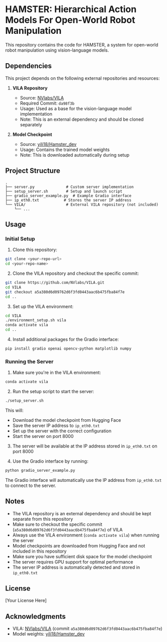 # HAMSTER: Hierarchical Action Models For Open-World Robot Manipulation

This repository contains the code for HAMSTER, a system for open-world robot manipulation using vision-language models.

## Dependencies

This project depends on the following external repositories and resources:

1. **VILA Repository**
   - Source: [NVlabs/VILA](https://github.com/NVlabs/VILA)
   - Required Commit: `da98f3b`
   - Usage: Used as a base for the vision-language model implementation
   - Note: This is an external dependency and should be cloned separately

2. **Model Checkpoint**
   - Source: [yili18/Hamster_dev](https://huggingface.co/yili18/Hamster_dev)
   - Usage: Contains the trained model weights
   - Note: This is downloaded automatically during setup

## Project Structure

```
.
├── server.py              # Custom server implementation
├── setup_server.sh        # Setup and launch script
├── gradio_server_example.py  # Example Gradio interface
├── ip_eth0.txt           # Stores the server IP address
└── VILA/                  # External VILA repository (not included)
    └── ...
```

## Usage

### Initial Setup

1. Clone this repository:
```bash
git clone <your-repo-url>
cd <your-repo-name>
```

2. Clone the VILA repository and checkout the specific commit:
```bash
git clone https://github.com/NVlabs/VILA.git
cd VILA
git checkout a5a380d6d09762d6f3fd0443aac6b475fba84f7e
cd ..
```

3. Set up the VILA environment:
```bash
cd VILA
./environment_setup.sh vila
conda activate vila
cd ..
```

4. Install additional packages for the Gradio interface:
```bash
pip install gradio openai opencv-python matplotlib numpy
```

### Running the Server

1. Make sure you're in the VILA environment:
```bash
conda activate vila
```

2. Run the setup script to start the server:
```bash
./setup_server.sh
```
This will:
- Download the model checkpoint from Hugging Face
- Save the server IP address to `ip_eth0.txt`
- Set up the server with the correct configuration
- Start the server on port 8000

3. The server will be available at the IP address stored in `ip_eth0.txt` on port 8000

4. Use the Gradio interface by running:
```bash
python gradio_server_example.py
```
The Gradio interface will automatically use the IP address from `ip_eth0.txt` to connect to the server.

## Notes

- The VILA repository is an external dependency and should be kept separate from this repository
- Make sure to checkout the specific commit (`a5a380d6d09762d6f3fd0443aac6b475fba84f7e`) of VILA
- Always use the VILA environment (`conda activate vila`) when running the server
- Model checkpoints are downloaded from Hugging Face and not included in this repository
- Make sure you have sufficient disk space for the model checkpoint
- The server requires GPU support for optimal performance
- The server IP address is automatically detected and stored in `ip_eth0.txt`

## License

[Your License Here]

## Acknowledgments

- VILA: [NVlabs/VILA](https://github.com/NVlabs/VILA) (commit `a5a380d6d09762d6f3fd0443aac6b475fba84f7e`)
- Model weights: [yili18/Hamster_dev](https://huggingface.co/yili18/Hamster_dev) 
